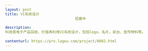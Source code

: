```yaml
---                
layout: post       
title: VI系统设计
                                招募中
           
description: 
科技类电子产品回收，价值再利用VI系统设计，包括logo，名片，前台、宣传物料等。
     
contenturl: https://pro.lagou.com/project/8082.html      
---                 
```


